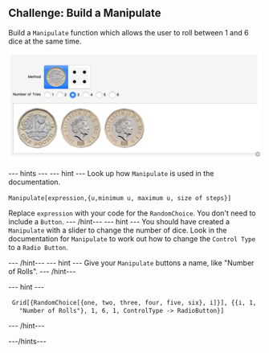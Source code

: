 ## Challenge: Build a Manipulate

Build a `Manipulate` function which allows the user to roll between 1 and 6 dice at the same time.

![Complete](images/Complete.png)

--- hints ---
--- hint ---
Look up how `Manipulate` is used in the documentation.

```Manipulate[expression,{u,minimum u, maximum u, size of steps}]```

Replace `expression` with your code for the `RandomChoice`. You don't need to include a `Button`.
--- /hint---
--- hint ---
You should have created a `Manipulate` with a slider to change the number of dice.
Look in the documentation for `Manipulate` to work out how to change the `Control Type` to a `Radio Button`.

--- /hint---
--- hint ---
Give your `Manipulate` buttons a name, like "Number of Rolls".
--- /hint---

--- hint ---

```Manipulate[
 Grid[{RandomChoice[{one, two, three, four, five, six}, i]}], {{i, 1, 
   "Number of Rolls"}, 1, 6, 1, ControlType -> RadioButton}]
```
--- /hint---

---/hints---
